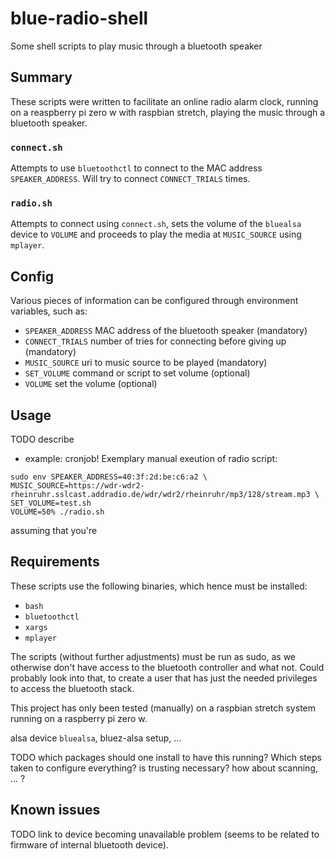 # blue-radio-shell
Some shell scripts to play music through a bluetooth speaker

## Summary

These scripts were written to facilitate an online radio alarm clock, running
on a reaspberry pi zero w with raspbian stretch, playing the music through a bluetooth speaker.

### `connect.sh`

Attempts to use `bluetoothctl` to connect to the MAC address `SPEAKER_ADDRESS`. Will try to connect `CONNECT_TRIALS` times.

### `radio.sh`

Attempts to connect using `connect.sh`, sets the volume of the `bluealsa`
device to `VOLUME` and proceeds to play the media at `MUSIC_SOURCE` using
`mplayer`.

## Config

Various pieces of information can be configured through environment variables,
such as:

- `SPEAKER_ADDRESS` MAC address of the bluetooth speaker (mandatory)
- `CONNECT_TRIALS` number of tries for connecting before giving up (mandatory)
- `MUSIC_SOURCE` uri to music source to be played (mandatory)
- `SET_VOLUME` command or script to set volume (optional)
- `VOLUME` set the volume (optional)

## Usage

TODO describe
- example: cronjob!
Exemplary manual exeution of radio script:
```
sudo env SPEAKER_ADDRESS=40:3f:2d:be:c6:a2 \
MUSIC_SOURCE=https://wdr-wdr2-rheinruhr.sslcast.addradio.de/wdr/wdr2/rheinruhr/mp3/128/stream.mp3 \
SET_VOLUME=test.sh
VOLUME=50% ./radio.sh
```
assuming that you're

## Requirements

These scripts use the following binaries, which hence must be installed:

- `bash`
- `bluetoothctl`
- `xargs`
- `mplayer`

The scripts (without further adjustments) must be run as sudo, as we otherwise
don't have access to the bluetooth controller and what not. Could probably look
into that, to create a user that has just the needed privileges to access the
bluetooth stack.

This project has only been tested (manually) on a raspbian stretch system running on a
raspberry pi zero w.

alsa device `bluealsa`, bluez-alsa setup, ...

TODO which packages should one install to have this running?
Which steps taken to configure everything? is trusting necessary?
how about scanning, ... ?

## Known issues

TODO link to device becoming unavailable problem (seems to be related to
firmware of internal bluetooth device).
